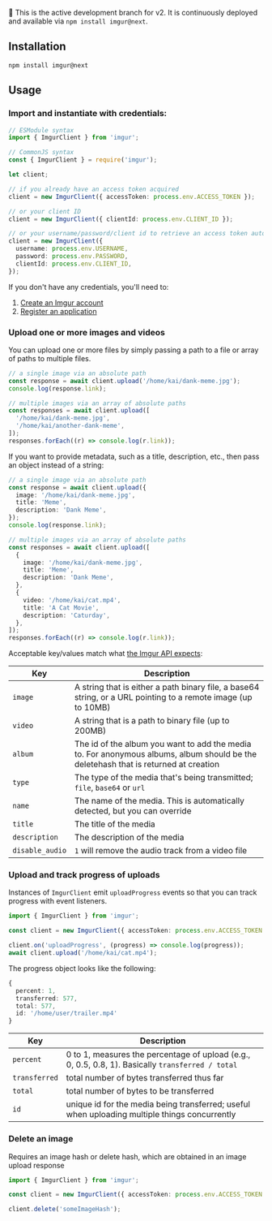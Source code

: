 🚨 This is the active development branch for v2. It is continuously deployed and available via `npm install imgur@next`.

## Installation

```shell
npm install imgur@next
```

## Usage

### Import and instantiate with credentials:

```ts
// ESModule syntax
import { ImgurClient } from 'imgur';

// CommonJS syntax
const { ImgurClient } = require('imgur');

let client;

// if you already have an access token acquired
client = new ImgurClient({ accessToken: process.env.ACCESS_TOKEN });

// or your client ID
client = new ImgurClient({ clientId: process.env.CLIENT_ID });

// or your username/password/client id to retrieve an access token automatically:
client = new ImgurClient({
  username: process.env.USERNAME,
  password: process.env.PASSWORD,
  clientId: process.env.CLIENT_ID,
});
```

If you don't have any credentials, you'll need to:

1. [Create an Imgur account](https://imgur.com/register)
1. [Register an application](https://api.imgur.com/#registerapp)

### Upload one or more images and videos

You can upload one or more files by simply passing a path to a file or array of paths to multiple files.

```ts
// a single image via an absolute path
const response = await client.upload('/home/kai/dank-meme.jpg');
console.log(response.link);

// multiple images via an array of absolute paths
const responses = await client.upload([
  '/home/kai/dank-meme.jpg',
  '/home/kai/another-dank-meme',
]);
responses.forEach((r) => console.log(r.link));
```

If you want to provide metadata, such as a title, description, etc., then pass an object instead of a string:

```ts
// a single image via an absolute path
const response = await client.upload({
  image: '/home/kai/dank-meme.jpg',
  title: 'Meme',
  description: 'Dank Meme',
});
console.log(response.link);

// multiple images via an array of absolute paths
const responses = await client.upload([
  {
    image: '/home/kai/dank-meme.jpg',
    title: 'Meme',
    description: 'Dank Meme',
  },
  {
    video: '/home/kai/cat.mp4',
    title: 'A Cat Movie',
    description: 'Caturday',
  },
]);
responses.forEach((r) => console.log(r.link));
```

Acceptable key/values match what [the Imgur API expects](https://apidocs.imgur.com/#c85c9dfc-7487-4de2-9ecd-66f727cf3139):

| Key             | Description                                                                                                                         |
| --------------- | ----------------------------------------------------------------------------------------------------------------------------------- |
| `image`         | A string that is either a path binary file, a base64 string, or a URL pointing to a remote image (up to 10MB)                       |
| `video`         | A string that is a path to binary file (up to 200MB)                                                                                |
| `album`         | The id of the album you want to add the media to. For anonymous albums, album should be the deletehash that is returned at creation |
| `type`          | The type of the media that's being transmitted; `file`, `base64` or `url`                                                           |
| `name`          | The name of the media. This is automatically detected, but you can override                                                         |
| `title`         | The title of the media                                                                                                              |
| `description`   | The description of the media                                                                                                        |
| `disable_audio` | `1` will remove the audio track from a video file                                                                                   |

### Upload and track progress of uploads

Instances of `ImgurClient` emit `uploadProgress` events so that you can track progress with event listeners.

```ts
import { ImgurClient } from 'imgur';

const client = new ImgurClient({ accessToken: process.env.ACCESS_TOKEN });

client.on('uploadProgress', (progress) => console.log(progress));
await client.upload('/home/kai/cat.mp4');
```

The progress object looks like the following:

```ts
{
  percent: 1,
  transferred: 577,
  total: 577,
  id: '/home/user/trailer.mp4'
}
```

| Key           | Description                                                                                       |
| ------------- | ------------------------------------------------------------------------------------------------- |
| `percent`     | 0 to 1, measures the percentage of upload (e.g., 0, 0.5, 0.8, 1). Basically `transferred / total` |
| `transferred` | total number of bytes transferred thus far                                                        |
| `total`       | total number of bytes to be transferred                                                           |
| `id`          | unique id for the media being transferred; useful when uploading multiple things concurrently     |

### Delete an image

Requires an image hash or delete hash, which are obtained in an image upload response

```ts
import { ImgurClient } from 'imgur';

const client = new ImgurClient({ accessToken: process.env.ACCESS_TOKEN });

client.delete('someImageHash');
```
